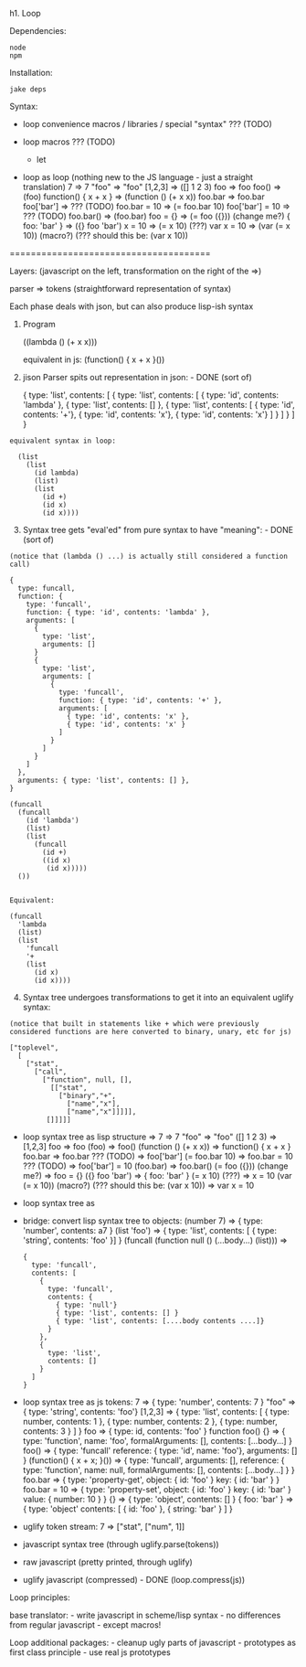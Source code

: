 h1. Loop

Dependencies:

    node
    npm

Installation:

    jake deps

Syntax:

  - loop convenience macros / libraries / special "syntax"
    ??? (TODO)

  - loop macros
    ??? (TODO)
      - let

  - loop as loop (nothing new to the JS language - just a straight translation)
    7                           => 7
    "foo"                       => "foo"
    [1,2,3]                     => ([] 1 2 3)
    foo                         => foo
    foo()                       => (foo)
    function() { x + x }        => (function () (+ x x))
    foo.bar                     => foo.bar
    foo['bar']                  => ??? (TODO)
    foo.bar = 10                => (= foo.bar 10)
    foo['bar'] = 10             => ??? (TODO)
    foo.bar()                   => (foo.bar)
    foo = {}                    => (= foo ({})) (change me?)
    { foo: 'bar' }              => ({} foo 'bar')
    x = 10                      => (= x 10)   (???)
    var x = 10                  => (var (= x 10)) (macro?) (??? should this be: (var x 10))

======================================

Layers:
  (javascript on the left, transformation on the right of the =>)

  parser => tokens (straightforward representation of syntax)

  Each phase deals with json, but can also produce lisp-ish syntax

  1. Program

      ((lambda () (+ x x)))

      equivalent in js: (function() { x + x }())

  2. jison Parser spits out representation in json: - DONE (sort of)

      {
        type: 'list',
        contents: [
          {
            type: 'list',
            contents: [
              { type: 'id', contents: 'lambda' },
              { type: 'list', contents: [] },
              {
                type: 'list',
                contents: [
                  { type: 'id', contents: '+'},
                  { type: 'id', contents: 'x'},
                  { type: 'id', contents: 'x'}
                ]
              }
            ]
          }
        ]
      }

    equivalent syntax in loop:

      (list
        (list
          (id lambda)
          (list)
          (list
            (id +)
            (id x)
            (id x))))

  3. Syntax tree gets "eval'ed" from pure syntax to have "meaning":  - DONE (sort of)

    (notice that (lambda () ...) is actually still considered a function call)

    {
      type: funcall,
      function: {
        type: 'funcall',
        function: { type: 'id', contents: 'lambda' },
        arguments: [
          {
            type: 'list',
            arguments: []
          }
          {
            type: 'list',
            arguments: [
              {
                type: 'funcall',
                function: { type: 'id', contents: '+' },
                arguments: [
                  { type: 'id', contents: 'x' },
                  { type: 'id', contents: 'x' }
                ]
              }
            ]
          }
        ]
      },
      arguments: { type: 'list', contents: [] },
    }

    (funcall
      (funcall
        (id 'lambda')
        (list)
        (list
          (funcall
            (id +)
            ((id x)
             (id x)))))
      ())


    Equivalent:

    (funcall
      'lambda
      (list)
      (list
        'funcall
        '+
        (list
          (id x)
          (id x))))

  4. Syntax tree undergoes transformations to get it into an equivalent uglify syntax:

    (notice that built in statements like + which were previously considered functions are here converted to binary, unary, etc for js)

    ["toplevel",
      [
        ["stat",
          ["call",
            ["function", null, [],
              [["stat",
                ["binary","+",
                  ["name","x"],
                  ["name","x"]]]]],
             []]]]]


  - loop syntax tree as lisp structure =>
    7                                                        => 7
    "foo"                                                    => "foo"
    ([] 1 2 3)                                               => [1,2,3]
    foo                                                      => foo
    (foo)                                                    => foo()
    (function () (+ x x))                                    => function() { x + x }
    foo.bar                                                  => foo.bar
    ??? (TODO)                                               => foo['bar']
    (= foo.bar 10)                                           => foo.bar = 10
    ??? (TODO)                                               => foo['bar'] = 10
    (foo.bar)                                                => foo.bar()
    (= foo ({})) (change me?)                                => foo = {}
    ({} foo 'bar')                                           => { foo: 'bar' }
    (= x 10)   (???)                                         => x = 10
    (var (= x 10)) (macro?) (??? should this be: (var x 10)) => var x = 10


  - loop syntax tree as

  - bridge: convert lisp syntax tree to objects:
    (number 7) => { type: 'number', contents: a7 }
    (list 'foo') => { type: 'list', contents: [ { type: 'string', contents: 'foo' }] }
    (funcall
       (function null () (...body...)
       (list))) =>

        {
          type: 'funcall',
          contents: [
            {
              type: 'funcall',
              contents: {
                { type: 'null'}
                { type: 'list', contents: [] }
                { type: 'list', contents: [....body contents ....]}
              }
            },
            {
              type: 'list',
              contents: []
            }
          ]
        }

  - loop syntax tree as js tokens:
      7       => { type: 'number', contents: 7 }
      "foo"   => { type: 'string', contents: 'foo'}
      [1,2,3] => {
        type: 'list',
        contents: [
          { type: number, contents: 1 },
          { type: number, contents: 2 },
          { type: number, contents: 3 }
        ]
      }
      foo => { type: id, contents: 'foo' }
      function foo() {} => {
        type: 'function',
        name: 'foo',
        formalArguments: [],
        contents: [...body...]
      }
      foo() => {
        type: 'funcall'
        reference: { type: 'id', name: 'foo'},
        arguments: []
      }
      (function() { x + x; }()) => {
        type: 'funcall',
        arguments: [],
        reference: {
          type: 'function',
          name: null,
          formalArguments: [],
          contents: [...body...]
        }
      }
      foo.bar => {
        type: 'property-get',
        object: { id: 'foo' }
        key: { id: 'bar' }
      }
      foo.bar = 10 => {
        type: 'property-set',
        object: { id: 'foo' }
        key: { id: 'bar' }
        value: { number: 10 }
      }
      {} => {
        type: 'object',
        contents: []
      }
      { foo: 'bar' } => {
        type: 'object'
        contents: [
          { id: 'foo' },
          { string: 'bar' }
        ]
      }

  - uglify token stream:
      7 => ["stat", ["num", 1]]
  - javascript syntax tree (through uglify.parse(tokens))
  - raw javascript (pretty printed, through uglify)
  - uglify javascript (compressed) - DONE (loop.compress(js))

Loop principles:

  base translator:
    - write javascript in scheme/lisp syntax
    - no differences from regular javascript
    - except macros!

  Loop additional packages:
    - cleanup ugly parts of javascript
    - prototypes as first class principle - use real js prototypes
